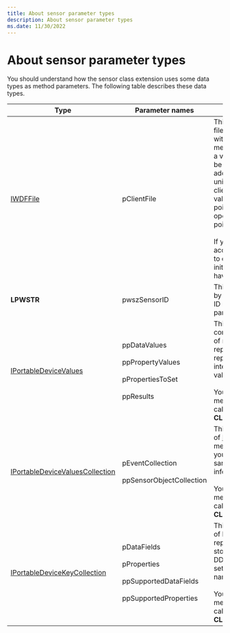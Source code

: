 ```yaml
---
title: About sensor parameter types
description: About sensor parameter types
ms.date: 11/30/2022
---
```


# About sensor parameter types

You should understand how the sensor class extension uses some data types as method parameters. The following table describes these data types.

| Type | Parameter names | Meaning |
|---|---|---|
| [IWDFFile](/windows-hardware/drivers/ddi/wudfddi/nn-wudfddi-iwdffile) | pClientFile | This UMDF COM interface represents a file object that the platform associates with a client application. Although sensor method calls always supply this type as a valid interface pointer, it is intended to be used as an ID for the application. The address that the pointer contains is a unique number that can identify the client application. Be aware that this value is distinct from the address of the pointer itself. Do not use the address-of operator (&) to retrieve an ID. Use the pointer itself.</br></br>If you choose to use this pointer to access the underlying object, remember to call AddRef through the pointer initially, and to call Release when you have finished. |
| **LPWSTR** | pwszSensorID | This string is a unique ID that is provided by the driver for a particular sensor. This ID must be unique for each sensor on a particular device. |
| [IPortableDeviceValues](/windows-hardware/drivers/ddi/portabledevicetypes/nn-portabledevicetypes-iportabledevicevalues) | ppDataValues</br></br>ppPropertyValues</br></br>pPropertiesToSet</br></br>ppResults | This WPD interface provides a convenient way to create a property bag of name/value pairs. **PROPERTYKEY**s represent names and **PROPVARIANT**s represent values. The DDI uses this interface both to set and retrieve sets of values, or for a single value.</br></br>You can retrieve this interface from a method or, if a new object is required, by calling CoCreateInstance with **CLSID_PortableDeviceValues**. |
| [IPortableDeviceValuesCollection](/windows-hardware/drivers/ddi/portabledevicetypes/nn-portabledevicetypes-iportabledevicevaluescollection) | pEventCollection</br></br>ppSensorObjectCollection | This WPD interface contains a collection of [IPortableDeviceValues](/windows-hardware/drivers/ddi/portabledevicetypes/nn-portabledevicetypes-iportabledevicevalues) objects. DDI methods that use this interface enable you to provide several sets of data at the same time, such as multiple events or information about multiple sensors.</br></br>You can retrieve this interface from a method or, if a new object is required, by calling CoCreateInstance with **CLSID_PortableDeviceValuesCollection**. |
| [IPortableDeviceKeyCollection](/windows-hardware/drivers/ddi/portabledevicetypes/nn-portabledevicetypes-iportabledevicekeycollection) | pDataFields</br></br>pProperties</br></br>ppSupportedDataFields</br></br>ppSupportedProperties | This WPD interface contains a collection of **PROPERTYKEY**s. These keys represent property names that can be stored by [IPortableDeviceValues](/windows-hardware/drivers/ddi/portabledevicetypes/nn-portabledevicetypes-iportabledevicevalues). The DDI uses this collection object both for setting and retrieving sets of property names, or a single name.</br></br>You can retrieve this interface from a method or, if a new object is required, by calling CoCreateInstance with **CLSID_PortableDeviceKeyCollection**. |
